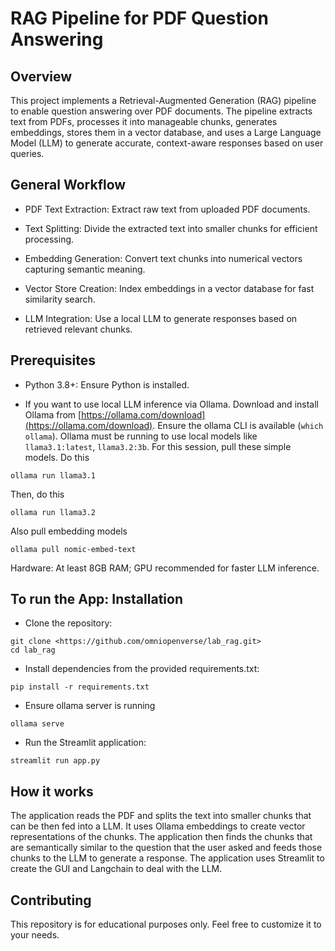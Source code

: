 # RAG Pipeline for PDF Question Answering


## Overview

This project implements a Retrieval-Augmented Generation (RAG) pipeline to enable question answering over PDF documents. The pipeline extracts text from PDFs, processes it into manageable chunks, generates embeddings, stores them in a vector database, and uses a Large Language Model (LLM) to generate accurate, context-aware responses based on user queries.



## General Workflow

- PDF Text Extraction: Extract raw text from uploaded PDF documents.

- Text Splitting: Divide the extracted text into smaller chunks for efficient processing.

- Embedding Generation: Convert text chunks into numerical vectors capturing semantic meaning.

- Vector Store Creation: Index embeddings in a vector database for fast similarity search.

- LLM Integration: Use a local LLM to generate responses based on retrieved relevant chunks.


## Prerequisites

- Python 3.8+: Ensure Python is installed.

-  If you want to use local LLM inference via Ollama. Download and install Ollama from [https://ollama.com/download](https://ollama.com/download). Ensure the ollama CLI is available (`which ollama`). Ollama must be running to use local models like `llama3.1:latest`, `llama3.2:3b`. For this session, pull these simple models. Do this 

```
ollama run llama3.1
```
Then, do this 

```
ollama run llama3.2
```
Also pull embedding models

```
ollama pull nomic-embed-text
```

Hardware: At least 8GB RAM; GPU recommended for faster LLM inference.



## To run the App: Installation

- Clone the repository:
```
git clone <https://github.com/omniopenverse/lab_rag.git>
cd lab_rag
```
- Install dependencies from the provided requirements.txt:

```
pip install -r requirements.txt
```

- Ensure ollama server is running
```
ollama serve
```

- Run the Streamlit application:


```
streamlit run app.py
```


##  How it works

The application reads the PDF and splits the text into smaller chunks that can be then fed into a LLM. It uses Ollama embeddings to create vector representations of the chunks. The application then finds the chunks that are semantically similar to the question that the user asked and feeds those chunks to the LLM to generate a response. The application uses Streamlit to create the GUI and Langchain to deal with the LLM.


## Contributing

This repository is for educational purposes only. Feel free to customize it to your needs.


